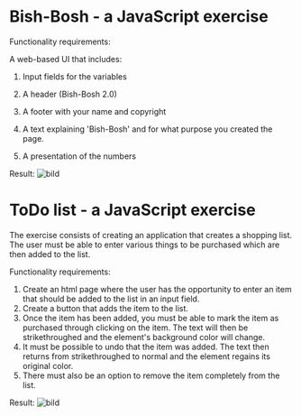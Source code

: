 # Bish-Bosh - a JavaScript exercise

Functionality requirements: 

A web-based UI that includes:

1. Input fields for the variables

2. A header (Bish-Bosh 2.0)

3. A footer with your name and copyright

4. A text explaining 'Bish-Bosh' and for what purpose you created the page.

5. A presentation of the numbers

Result:
![bild](https://user-images.githubusercontent.com/116891646/227739435-92d6b7ef-b9ef-486d-91ce-312fa2015e7f.png)


# ToDo list - a JavaScript exercise

The exercise consists of creating an application that creates a shopping list.
The user must be able to enter various things to be purchased which are then added
to the list.

Functionality requirements: 
1. Create an html page where the user has the opportunity to enter an item that should
be added to the list in an input field.
2. Create a button that adds the item to the list.
3. Once the item has been added, you must be able to mark the item as purchased through
clicking on the item.
The text will then be strikethroughed and the element's background color will change.
4. It must be possible to undo that the item was added.
The text then returns from strikethroughed to normal and the element regains its original color.
5. There must also be an option to remove the item completely from the list.

Result:
![bild](https://user-images.githubusercontent.com/116891646/227740116-278c2d16-4b78-4583-9739-a1c9ea155403.png)


